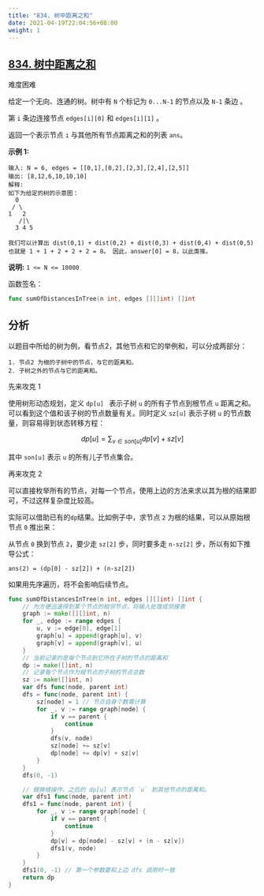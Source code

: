 ```yaml
---
title: "834. 树中距离之和"
date: 2021-04-19T22:04:56+08:00
weight: 1
---
```


## [834. 树中距离之和](https://leetcode-cn.com/problems/sum-of-distances-in-tree/)

难度困难

给定一个无向、连通的树。树中有 `N` 个标记为 `0...N-1` 的节点以及 `N-1` 条边 。

第 `i` 条边连接节点 `edges[i][0]` 和 `edges[i][1]` 。

返回一个表示节点 `i` 与其他所有节点距离之和的列表 `ans`。

**示例 1:**

```
输入: N = 6, edges = [[0,1],[0,2],[2,3],[2,4],[2,5]]
输出: [8,12,6,10,10,10]
解释: 
如下为给定的树的示意图：
  0
 / \
1   2
   /|\
  3 4 5

我们可以计算出 dist(0,1) + dist(0,2) + dist(0,3) + dist(0,4) + dist(0,5) 
也就是 1 + 1 + 2 + 2 + 2 = 8。 因此，answer[0] = 8，以此类推。
```

**说明:** `1 <= N <= 10000`

函数签名：

```go
func sumOfDistancesInTree(n int, edges [][]int) []int
```

## 分析

以题目中所给的树为例，看节点2，其他节点和它的举例和，可以分成两部分：

```
1. 节点2 为根的子树中的节点，与它的距离和。
2. 子树之外的节点与它的距离和。
```

先来攻克 1

使用树形动态规划，定义 `dp[u] ` 表示子树 `u` 的所有子节点到根节点 `u` 距离之和。可以看到这个值和该子树的节点数量有关。同时定义 `sz[u]` 表示子树 `u` 的节点数量，则容易得到状态转移方程：

$$
dp[u] = \sum_{v \in son[u]}dp[v]+sz[v]
$$

其中 `son[u]` 表示 `u` 的所有儿子节点集合。

再来攻克 2  

可以直接枚举所有的节点，对每一个节点，使用上边的方法来求以其为根的结果即可，不过这样复杂度比较高。

实际可以借助已有的`dp`结果。比如例子中，求节点 `2` 为根的结果，可以从原始根节点 `0` 推出来：

从节点 `0` 换到节点 `2`，要少走 `sz[2]` 步，同时要多走 `n-sz[2]` 步，所以有如下推导公式：

`ans(2) = (dp[0] - sz[2]) + (n-sz[2])`

如果用先序遍历，将不会影响后续节点。

```go
func sumOfDistancesInTree(n int, edges [][]int) []int {
	// 为方便迅速得到某个节点的相邻节点，将输入处理成邻接表
	graph := make([][]int, n)
	for _, edge := range edges {
		u, v := edge[0], edge[1]
		graph[u] = append(graph[u], v)
		graph[v] = append(graph[v], u)
	}
	// 当前记录的是每个节点到它所在子树的节点的距离和
	dp := make([]int, n)
	// 记录每个节点作为根节点的子树的节点总数
	sz := make([]int, n)
	var dfs func(node, parent int)
	dfs = func(node, parent int) {
		sz[node] = 1 // 节点自身个数需计算
		for _, v := range graph[node] {
			if v == parent {
				continue
			}
			dfs(v, node)
			sz[node] += sz[v]
			dp[node] += dp[v] + sz[v]
		}
	}
	dfs(0, -1)

	// 做换根操作，之后的 dp[u] 表示节点 `u` 到其他节点的距离和。
	var dfs1 func(node, parent int)
	dfs1 = func(node, parent int) {
		for _, v := range graph[node] {
			if v == parent {
				continue
			}
			dp[v] = dp[node] - sz[v] + (n - sz[v])
			dfs1(v, node)
		}
	}
	dfs1(0, -1) // 第一个参数要和上边 dfs 调用时一致
	return dp
}
```

